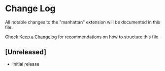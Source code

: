 # Change Log

All notable changes to the "manhattan" extension will be documented in this file.

Check [Keep a Changelog](http://keepachangelog.com/) for recommendations on how to structure this file.

## [Unreleased]

- Initial release
